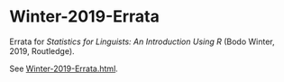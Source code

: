 # Winter-2019-Errata

Errata for _Statistics for Linguists: An Introduction Using R_ (Bodo Winter, 2019, Routledge).

See [Winter-2019-Errata.html](https://djvill.github.io/Winter-2019-Errata/Winter-2019-Errata.html).
